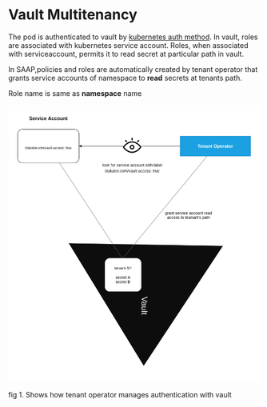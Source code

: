 # Vault Multitenancy

The pod is authenticated to vault by [kubernetes auth method](https://www.vaultproject.io/docs/auth/kubernetes). In vault, roles are associated with kubernetes service account. Roles, when associated with serviceaccount, permits it to read secret at particular path in vault.

In SAAP,policies and roles are automatically created by tenant operator that grants service accounts of namespace to **read** secrets at tenants path.

Role name is same as **namespace** name

![image](./images/tenant-operator-vault-auth.png)

fig 1. Shows how tenant operator manages authentication with vault
